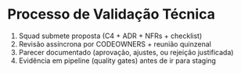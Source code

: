 # Processo de Validação Técnica
1. Squad submete proposta (C4 + ADR + NFRs + checklist)
2. Revisão assíncrona por CODEOWNERS + reunião quinzenal
3. Parecer documentado (aprovação, ajustes, ou rejeição justificada)
4. Evidência em pipeline (quality gates) antes de ir para staging